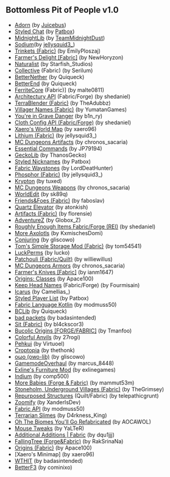 ## Bottomless Pit of People v1.0

- [Adorn](https://www.curseforge.com/minecraft/mc-mods/adorn) (by [Juicebus](https://www.curseforge.com/members/juicebus/projects))
- [Styled Chat](https://www.curseforge.com/minecraft/mc-mods/styled-chat) (by [Patbox](https://www.curseforge.com/members/patbox/projects))
- [MidnightLib](https://www.curseforge.com/minecraft/mc-mods/midnightlib) (by [TeamMidnightDust](https://www.curseforge.com/members/teammidnightdust/projects))
- [Sodium](https://www.curseforge.com/minecraft/mc-mods/sodium)(by [jellysquid3_]())
- [Trinkets (Fabric)](https://www.curseforge.com/minecraft/mc-mods/trinkets) (by EmilyPloszaj)
- [Farmer's Delight [Fabric]](https://www.curseforge.com/minecraft/mc-mods/farmers-delight-fabric) (by NewHoryzon)
- [Naturalist](https://www.curseforge.com/minecraft/mc-mods/naturalist) (by Starfish_Studios)
- [Collective](https://www.curseforge.com/minecraft/mc-mods/collective-fabric) (Fabric) (by Serilum)
- [BetterNether](https://www.curseforge.com/minecraft/mc-mods/betternether) (by Quiqueck)
- [BetterEnd](https://www.curseforge.com/minecraft/mc-mods/betterend) (by Quiqueck)
- [FerriteCore](https://www.curseforge.com/minecraft/mc-mods/ferritecore-fabric) (Fabric)] (by malte0811)
- [Architectury API](https://www.curseforge.com/minecraft/mc-mods/architectury-api) (Fabric/Forge) (by shedaniel)
- [TerraBlender (Fabric)](https://www.curseforge.com/minecraft/mc-mods/terrablender-fabric) (by TheAdubbz)
- [Villager Names (Fabric)](https://www.curseforge.com/minecraft/mc-mods/villager-names-fabric) (by YumatanGames)
- [You're in Grave Danger](https://www.curseforge.com/minecraft/mc-mods/youre-in-grave-danger) (by b1n_ry)
- [Cloth Config API (Fabric/Forge)](https://www.curseforge.com/minecraft/mc-mods/cloth-config) (by shedaniel)
- [Xaero's World Map](https://www.curseforge.com/minecraft/mc-mods/xaeros-world-map) (by xaero96)
- [Lithium (Fabric)](https://www.curseforge.com/minecraft/mc-mods/lithium) (by jellysquid3_)
- [MC Dungeons Artifacts](https://www.curseforge.com/minecraft/mc-mods/mcdar) (by chronos_sacaria)
- [Essential Commands](https://www.curseforge.com/minecraft/mc-mods/essential-commands) (by JP79194)
- [GeckoLib](https://www.curseforge.com/minecraft/mc-mods/geckolib) (by ThanosGecko)
- [Styled Nicknames](https://www.curseforge.com/minecraft/mc-mods/styled-nicknames) (by Patbox)
- [Fabric Waystones](https://www.curseforge.com/minecraft/mc-mods/fabric-waystones) (by LordDeatHunter)
- [Phosphor (Fabric)](https://www.curseforge.com/minecraft/mc-mods/phosphor) (by jellysquid3_)
- [Krypton](https://www.curseforge.com/minecraft/mc-mods/krypton) (by tuxed)
- [MC Dungeons Weapons](https://www.curseforge.com/minecraft/mc-mods/mcdw) (by chronos_sacaria)
- [WorldEdit](https://www.curseforge.com/minecraft/mc-mods/worldedit) (by sk89q)
- [Friends&Foes (Fabric)](https://www.curseforge.com/minecraft/mc-mods/friends-and-foes) (by faboslav)
- [Quartz Elevator](https://www.curseforge.com/minecraft/mc-mods/quartz-elevator) (by atonkish)
- [Artifacts (Fabric)](https://www.curseforge.com/minecraft/mc-mods/artifacts-fabric) (by florensie)
- [AdventureZ](https://www.curseforge.com/minecraft/mc-mods/adventurez) (by Globox_Z)
- [Roughly Enough Items Fabric/Forge (REI)](https://www.curseforge.com/minecraft/mc-mods/roughly-enough-items) (by shedaniel)
- [More Axolotls](https://www.curseforge.com/minecraft/mc-mods/more-axolotls) (by KxmischesDomi)
- [Conjuring](https://www.curseforge.com/minecraft/mc-mods/conjuring) (by gliscowo)
- [Tom's Simple Storage Mod (Fabric)](https://www.curseforge.com/minecraft/mc-mods/toms-storage-fabric) (by tom54541)
- [LuckPerms](https://www.curseforge.com/minecraft/mc-mods/luckperms) (by Iucko)
- [Patchouli (Fabric/Quilt)](https://www.curseforge.com/minecraft/mc-mods/patchouli-fabric) (by williewillus)
- [MC Dungeons Armors](https://www.curseforge.com/minecraft/mc-mods/mcda) (by chronos_sacaria)
- [Farmer's Knives [Fabric]](https://www.curseforge.com/minecraft/mc-mods/farmers-knives) (by ianm1647)
- [Origins: Classes](https://www.curseforge.com/minecraft/mc-mods/origins-classes) (by Apace100)
- [Keep Head Names](https://www.curseforge.com/minecraft/mc-mods/keepheadnames) (Fabric/Forge) (by Fourmisain)
- [Icarus](https://www.curseforge.com/minecraft/mc-mods/icarus) (by Camellias_)
- [Styled Player List](https://www.curseforge.com/minecraft/mc-mods/styled-player-list) (by Patbox)
- [Fabric Language Kotlin](https://www.curseforge.com/minecraft/mc-mods/fabric-language-kotlin) (by modmuss50)
- [BCLib](https://www.curseforge.com/minecraft/mc-mods/bclib) (by Quiqueck)
- [bad packets](https://www.curseforge.com/minecraft/mc-mods/badpackets) (by badasintended)
- [Sit (Fabric)](https://www.curseforge.com/minecraft/mc-mods/sit-fabric) (by bl4ckscor3)
- [Bucolic Origins [FORGE/FABRIC]](https://www.curseforge.com/minecraft/mc-mods/bucolic-origins) (by Tmanfoo)
- [Colorful Anvils](https://www.curseforge.com/minecraft/mc-mods/colorful-anvils) (by 27rogi)
- [Pehkui](https://www.curseforge.com/minecraft/mc-mods/pehkui) (by Virtuoel)
- [Croptopia](https://www.curseforge.com/minecraft/mc-mods/croptopia) (by thethonk)
- [oωo (owo-lib)](https://www.curseforge.com/minecraft/mc-mods/owo-lib) (by gliscowo)
- [GamemodeOverhaul](https://www.curseforge.com/minecraft/mc-mods/gamemodeoverhaul) (by marcus_8448)
- [Exline's Furniture Mod](https://www.curseforge.com/minecraft/mc-mods/exlines-furniture) (by exlinegames)
- [Indium](https://www.curseforge.com/minecraft/mc-mods/indium) (by comp500)
- [More Babies (Forge & Fabric)](https://www.curseforge.com/minecraft/mc-mods/more-babies) (by mammut53m)
- [Stoneholm, Underground Villages (Fabric)](https://www.curseforge.com/minecraft/mc-mods/stoneholm) (by TheGrimsey)
- [Repurposed Structures](https://www.curseforge.com/minecraft/mc-mods/repurposed-structures-fabric) (Quilt/Fabric) (by telepathicgrunt)
- [Zoomify](https://www.curseforge.com/minecraft/mc-mods/zoomify) (by XanderIsDev)
- [Fabric API](https://www.curseforge.com/minecraft/mc-mods/fabric-api) (by modmuss50)
- [Terrarian Slimes](https://www.curseforge.com/minecraft/mc-mods/terrarian-slimes) (by D4rkness_King)
- [Oh The Biomes You'll Go Refabricated](https://www.curseforge.com/minecraft/mc-mods/oh-the-biomes-youll-go-fabric) (by AOCAWOL)
- [Mouse Tweaks](https://www.curseforge.com/minecraft/mc-mods/mouse-tweaks) (by YaLTeR)
- [Additional Additions | Fabric](https://www.curseforge.com/minecraft/mc-mods/additional-additions) (by dqu1jjj)
- [FallingTree (Forge&Fabric)](https://www.curseforge.com/minecraft/mc-mods/falling-tree) (by RakSrinaNa)
- [Origins (Fabric)](https://www.curseforge.com/minecraft/mc-mods/origins) (by Apace100)
- [Xaero's Minimap] (by xaero96)
- [WTHIT](https://www.curseforge.com/minecraft/mc-mods/wthit) (by badasintended)
- [BetterF3](https://www.curseforge.com/minecraft/mc-mods/betterf3) (by cominixo)
